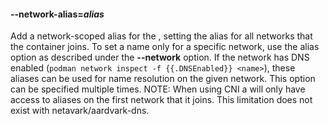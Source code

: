 #### **--network-alias**=*alias*

Add a network-scoped alias for the <POD-OR-CONTAINER>, setting the alias for all networks that the container joins. To set a
name only for a specific network, use the alias option as described under the **--network** option.
If the network has DNS enabled (`podman network inspect -f {{.DNSEnabled}} <name>`),
these aliases can be used for name resolution on the given network. This option can be specified multiple times.
NOTE: When using CNI a <POD-OR-CONTAINER> will only have access to aliases on the first network that it joins. This limitation does
not exist with netavark/aardvark-dns.
